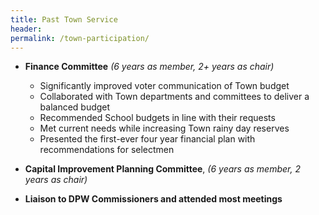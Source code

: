 ```yaml
---
title: Past Town Service
header:
permalink: /town-participation/
---
```


* **Finance Committee** *(6 years as member, 2+ years as chair)*

    - Significantly improved voter communication of Town budget
    - Collaborated with Town departments and committees to deliver a balanced budget
    - Recommended School budgets in line with their requests
    - Met current needs while increasing Town rainy day reserves
    - Presented the first-ever four year financial plan with recommendations for selectmen

* **Capital Improvement Planning Committee**, *(6 years as member, 2 years as chair)*

* **Liaison to DPW Commissioners and attended most meetings**
